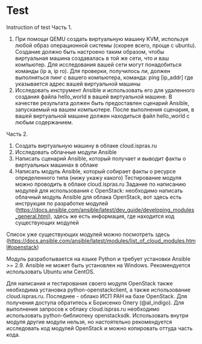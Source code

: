 # Test
Instruction of test
Часть 1. 
1. При помощи QEMU создать виртуальную машину KVM, используя любой образ операционной системы (скорее всего, проще с ubuntu). Создание должно быть настроено таким образом, чтобы виртуальная машина создавалась в той же сети, что и ваш компьютер. Для исследования вашей сети могут понадобиться команды (ip a, ip ro). Для проверки, получилось ли, должен выполняться пинг с вашего компьютера, команда: ping [ip_addr] где указывается адрес вашей виртуальной машины
2. Исследовать инструмент Ansible и использовать его для удаленного создания файла hello_world в вашей виртуальной машине. В качестве результата должен быть предоставлен сценарий Ansible, запускаемый на вашем компьютере. После выполнения сценария, в вашей виртуальной  машине должен находиться файл hello_world с любым содержанием. 

Часть 2. 
1. Создать виртуальную машину в облаке cloud.ispras.ru
2. Исследовать облачные модули Ansible
3. Написать сценарий Ansible, который получает и выводит факты о виртуальных машинах в облаке 
4. Написать модуль Ansible, который собирает факты о ресурсе определенного типа (нижу укажу какого)
Тестирование модуля можно проводить в облаке cloud.ispras.ru
Задание по написанию модулей для использования с OpenStack: необходимо написать облачный модуль Ansible для облака OpenStack, вот здесь есть инструкция по разработке модулей (https://docs.ansible.com/ansible/latest/dev_guide/developing_modules_general.html), здесь же есть информация, где находится код существующих модулей

Список уже существующих модулей можно посмотреть здесь (https://docs.ansible.com/ansible/latest/modules/list_of_cloud_modules.html#openstack)

Модуль разработывается на языке Python и требует установки Ansible >= 2.9. Ansible не может быть установлен на Windows. Рекомендуется использовать Ubuntu или  CentOS. 

Для написания и тестирования своего модуля OpenStack также необходима установка python-openstackclient, а также использование cloud.ispras.ru. Последнее - облако ИСП РАН на базе OpenStack. Для получения доступа обратитесь к Борисенко Олегу (@al_indigo). Для выполнения запросов к облаку cloud.ispras.ru необходимо использовать python-библиотеку openstacksdk. Использовать внутри модуля другие модули нельзя, но настоятельно рекомендуется исследовать код модулей OpenStack и можно копировать оттуда часть кода. 
